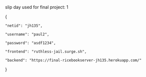 slip day used for final project: 1

{

    "netid": "jh135",
    
    "username": "paul2",
    
    "password": "asdf1234",
    
    "frontend": "ruthless-jail.surge.sh",
    
    "backend": "https://final-ricebookserver-jh135.herokuapp.com/"
    
}
